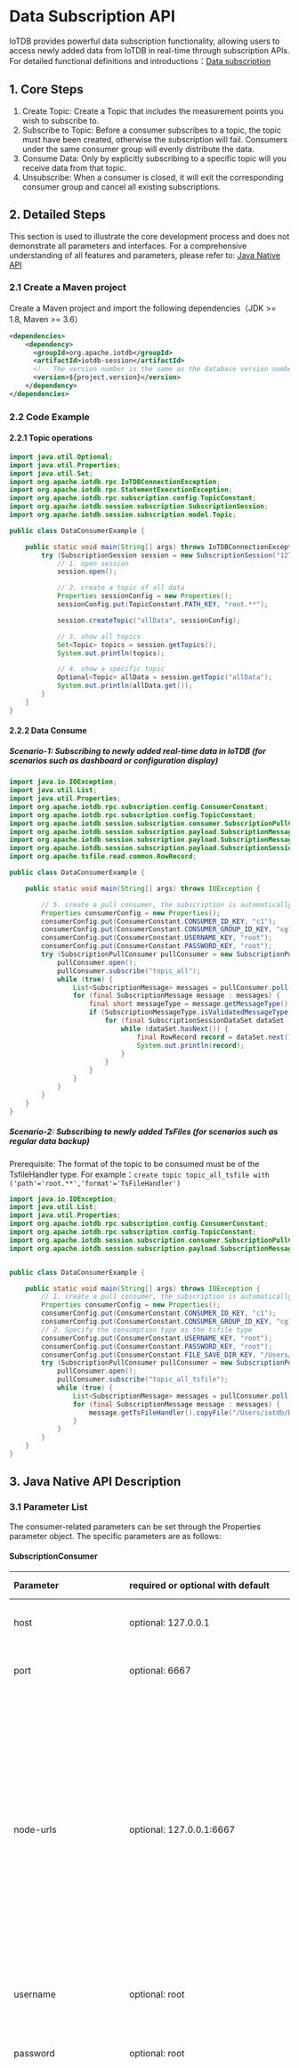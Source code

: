 

<!--

* Licensed to the Apache Software Foundation (ASF) under one
* or more contributor license agreements.  See the NOTICE file
* distributed with this work for additional information
* regarding copyright ownership.  The ASF licenses this file
* to you under the Apache License, Version 2.0 (the
* "License"); you may not use this file except in compliance
* with the License.  You may obtain a copy of the License at
  *
* http://www.apache.org/licenses/LICENSE-2.0
  *
* Unless required by applicable law or agreed to in writing, software
* distributed under the License is distributed on an "AS IS" BASIS,
* WITHOUT WARRANTIES OR CONDITIONS OF ANY KIND, either express or implied.
* See the License for the specific language governing permissions and
* limitations under the License.
  -->

# Data Subscription API

IoTDB provides powerful data subscription functionality, allowing users to access newly added data from IoTDB in real-time through subscription APIs. For detailed functional definitions and introductions：[Data subscription](../User-Manual/Data-subscription.md)

## 1. Core Steps

1. Create Topic: Create a Topic that includes the measurement points you wish to subscribe to.
2. Subscribe to Topic: Before a consumer subscribes to a topic, the topic must have been created, otherwise the subscription will fail. Consumers under the same consumer group will evenly distribute the data.
3. Consume Data: Only by explicitly subscribing to a specific topic will you receive data from that topic.
4. Unsubscribe: When a consumer is closed, it will exit the corresponding consumer group and cancel all existing subscriptions. 


## 2. Detailed Steps

This section is used to illustrate the core development process and does not demonstrate all parameters and interfaces. For a comprehensive understanding of all features and parameters, please refer to: [Java Native API](../API/Programming-Java-Native-API.md#_3-native-interface-description)


### 2.1  Create a Maven project

Create a Maven project and import the following dependencies（JDK >= 1.8, Maven >= 3.6）

```xml
<dependencies>
    <dependency>
      <groupId>org.apache.iotdb</groupId>
      <artifactId>iotdb-session</artifactId>
      <!-- The version number is the same as the database version number -->
      <version>${project.version}</version>
    </dependency>
</dependencies>
```

### 2.2 Code Example

#### 2.2.1 Topic operations

```java
import java.util.Optional;
import java.util.Properties;
import java.util.Set;
import org.apache.iotdb.rpc.IoTDBConnectionException;
import org.apache.iotdb.rpc.StatementExecutionException;
import org.apache.iotdb.rpc.subscription.config.TopicConstant;
import org.apache.iotdb.session.subscription.SubscriptionSession;
import org.apache.iotdb.session.subscription.model.Topic;

public class DataConsumerExample {

    public static void main(String[] args) throws IoTDBConnectionException, StatementExecutionException {
        try (SubscriptionSession session = new SubscriptionSession("127.0.0.1", 6667, "root", "root", 67108864)) {
            // 1. open session
            session.open();

            // 2. create a topic of all data
            Properties sessionConfig = new Properties();
            sessionConfig.put(TopicConstant.PATH_KEY, "root.**");

            session.createTopic("allData", sessionConfig);

            // 3. show all topics
            Set<Topic> topics = session.getTopics();
            System.out.println(topics);

            // 4. show a specific topic
            Optional<Topic> allData = session.getTopic("allData");
            System.out.println(allData.get());
        }
    }
}
```

#### 2.2.2 Data Consume

##### Scenario-1: Subscribing to newly added real-time data in IoTDB (for scenarios such as dashboard or configuration display)

```java
import java.io.IOException;
import java.util.List;
import java.util.Properties;
import org.apache.iotdb.rpc.subscription.config.ConsumerConstant;
import org.apache.iotdb.rpc.subscription.config.TopicConstant;
import org.apache.iotdb.session.subscription.consumer.SubscriptionPullConsumer;
import org.apache.iotdb.session.subscription.payload.SubscriptionMessage;
import org.apache.iotdb.session.subscription.payload.SubscriptionMessageType;
import org.apache.iotdb.session.subscription.payload.SubscriptionSessionDataSet;
import org.apache.tsfile.read.common.RowRecord;

public class DataConsumerExample {

    public static void main(String[] args) throws IOException {

        // 5. create a pull consumer, the subscription is automatically cancelled when the logic in the try resources is completed
        Properties consumerConfig = new Properties();
        consumerConfig.put(ConsumerConstant.CONSUMER_ID_KEY, "c1");
        consumerConfig.put(ConsumerConstant.CONSUMER_GROUP_ID_KEY, "cg1");
        consumerConfig.put(ConsumerConstant.USERNAME_KEY, "root");
        consumerConfig.put(ConsumerConstant.PASSWORD_KEY, "root");
        try (SubscriptionPullConsumer pullConsumer = new SubscriptionPullConsumer(consumerConfig)) {
            pullConsumer.open();
            pullConsumer.subscribe("topic_all");
            while (true) {
                List<SubscriptionMessage> messages = pullConsumer.poll(10000);
                for (final SubscriptionMessage message : messages) {
                    final short messageType = message.getMessageType();
                    if (SubscriptionMessageType.isValidatedMessageType(messageType)) {
                        for (final SubscriptionSessionDataSet dataSet : message.getSessionDataSetsHandler()) {
                            while (dataSet.hasNext()) {
                                final RowRecord record = dataSet.next();
                                System.out.println(record);
                            }
                        }
                    }
                }
            }
        }
    }
}


```

##### Scenario-2: Subscribing to newly added TsFiles (for scenarios such as regular data backup)

Prerequisite: The format of the topic to be consumed must be of the TsfileHandler type. For example：`create topic topic_all_tsfile with ('path'='root.**','format'='TsFileHandler')`

```java
import java.io.IOException;
import java.util.List;
import java.util.Properties;
import org.apache.iotdb.rpc.subscription.config.ConsumerConstant;
import org.apache.iotdb.rpc.subscription.config.TopicConstant;
import org.apache.iotdb.session.subscription.consumer.SubscriptionPullConsumer;
import org.apache.iotdb.session.subscription.payload.SubscriptionMessage;


public class DataConsumerExample {

    public static void main(String[] args) throws IOException {
        // 1. create a pull consumer, the subscription is automatically cancelled when the logic in the try resources is completed
        Properties consumerConfig = new Properties();
        consumerConfig.put(ConsumerConstant.CONSUMER_ID_KEY, "c1");
        consumerConfig.put(ConsumerConstant.CONSUMER_GROUP_ID_KEY, "cg1");
        // 2. Specify the consumption type as the tsfile type
        consumerConfig.put(ConsumerConstant.USERNAME_KEY, "root");
        consumerConfig.put(ConsumerConstant.PASSWORD_KEY, "root");
        consumerConfig.put(ConsumerConstant.FILE_SAVE_DIR_KEY, "/Users/iotdb/Downloads");
        try (SubscriptionPullConsumer pullConsumer = new SubscriptionPullConsumer(consumerConfig)) {
            pullConsumer.open();
            pullConsumer.subscribe("topic_all_tsfile");
            while (true) {
                List<SubscriptionMessage> messages = pullConsumer.poll(10000);
                for (final SubscriptionMessage message : messages) {
                    message.getTsFileHandler().copyFile("/Users/iotdb/Downloads/1.tsfile");
                }
            }
        }
    }
}
```




## 3. Java Native API Description

### 3.1 Parameter List

The consumer-related parameters can be set through the Properties parameter object. The specific parameters are as follows:

#### SubscriptionConsumer


| **Parameter**           | **required or optional with default**                        | **Parameter Meaning**                                        |
| :---------------------- | :----------------------------------------------------------- | :----------------------------------------------------------- |
| host                    | optional: 127.0.0.1                                          | `String`: The RPC host of a DataNode in IoTDB                |
| port                    | optional: 6667                                               | `Integer`: The RPC port of a DataNode in IoTDB               |
| node-urls               | optional: 127.0.0.1:6667                                     | `List<String>`: The RPC addresses of all DataNodes in IoTDB, which can be multiple; either host:port or node-urls can be filled. If both host:port and node-urls are filled, the **union** of host:port and node-urls will be taken to form a new node-urls for application |
| username                | optional: root                                               | `String`: The username of the DataNode in IoTDB              |
| password                | optional: root                                               | `String`: The password of the DataNode in IoTDB              |
| groupId                 | optional                                                     | `String`: consumer group id，if not specified, it will be randomly assigned （a new consumer group），ensuring that the consumer group id of different consumer groups are all different |
| consumerId              | optional                                                     | `String`: consumer client id，if not specified, it will be randomly assigned，ensuring that each consumer client id in the same consumer group is different |
| heartbeatIntervalMs     | optional: 30000 (min: 1000)                                  | `Long`: The interval at which the consumer sends periodic heartbeat requests to the IoTDB DataNode |
| endpointsSyncIntervalMs | optional: 120000 (min: 5000)                                 | `Long`: The interval at which the consumer detects the expansion or contraction of IoTDB cluster nodes and adjusts the subscription connection |
| fileSaveDir             | optional: Paths.get(System.getProperty("user.dir"), "iotdb-subscription").toString() | `String`:  The temporary directory path where the consumer stores the subscribed TsFile files |
| fileSaveFsync           | optional: false                                              | `Boolean`: Whether the consumer actively calls fsync during the subscription of TsFiles |

Special configurations in `SubscriptionPushConsumer` ：

| **Parameter**      | **required or optional with default** | **Parameter Meaning**                                        |
| :----------------- | :------------------------------------ | :----------------------------------------------------------- |
| ackStrategy        | optional: `ACKStrategy.AFTER_CONSUME` | The acknowledgment mechanism for consumption progress includes the following options: `ACKStrategy.BEFORE_CONSUME`（the consumer submits the consumption progress immediately upon receiving the data, before `onReceive` ）`ACKStrategy.AFTER_CONSUME`（the consumer submits the consumption progress after consuming the data, after `onReceive` ） |
| consumeListener    | optional                              | The callback function for consuming data, which needs to implement the `ConsumeListener` interface, defining the processing logic for consuming `SessionDataSetsHandler` and `TsFileHandler` formatted data |
| autoPollIntervalMs | optional: 5000 (min: 500)             | Long: The time interval at which the consumer automatically pulls data, in **ms** |
| autoPollTimeoutMs  | optional: 10000 (min: 1000)           | Long: The timeout duration for the consumer to pull data each time, in **ms** |

Special configurations in `SubscriptionPullConsumer` ：

| **Parameter**      | **required or optional with default** | **Parameter Meaning**                                        |
| :----------------- | :------------------------------------ | :----------------------------------------------------------- |
| autoCommit         | optional: true                        | Boolean: Whether to automatically commit the consumption progress. If this parameter is set to false, the `commit` method needs to be called manually to submit the consumption progress |
| autoCommitInterval | optional: 5000 (min: 500)             | Long: The time interval for automatically committing the consumption progress, in **ms** .This parameter only takes effect when the `autoCommit` parameter is set to true |


### 3.2 Function List

#### Data subscription

##### SubscriptionPullConsumer

| **Function name**                                            | **Description**                                              | **Parameter**                                                |
| ------------------------------------------------------------ | ------------------------------------------------------------ | ------------------------------------------------------------ |
| `open()`                                                     | Opens the consumer connection and starts message consumption. If `autoCommit` is enabled, it will start the automatic commit worker. | None                                                         |
| `close()`                                                    | Closes the consumer connection. If `autoCommit` is enabled, it will commit all uncommitted messages before closing. | None                                                         |
| `poll(final Duration timeout)`                               | Pulls messages with a specified timeout.                     | `timeout` : The timeout duration.                            |
| `poll(final long timeoutMs)`                                 | Pulls messages with a specified timeout in milliseconds.     | `timeoutMs` : The timeout duration in milliseconds.          |
| `poll(final Set<String> topicNames, final Duration timeout)` | Pulls messages from specified topics with a specified timeout. | `topicNames` : The set of topics to pull messages from. `timeout`: The timeout duration。 |
| `poll(final Set<String> topicNames, final long timeoutMs)`   | Pulls messages from specified topics with a specified timeout in milliseconds. | `topicNames` : The set of topics to pull messages from.`timeoutMs`: The timeout duration in milliseconds. |
| `commitSync(final SubscriptionMessage message)`              | Synchronously commits a single message.                      | `message` : The message object to be committed.              |
| `commitSync(final Iterable<SubscriptionMessage> messages)`   | Synchronously commits multiple messages.                     | `messages` :  The collection of message objects to be committed. |
| `commitAsync(final SubscriptionMessage message)`             | Asynchronously commits a single message.                     | `message` : The message object to be committed.              |
| `commitAsync(final Iterable<SubscriptionMessage> messages)`  | Asynchronously commits multiple messages.                    | `messages` :  The collection of message objects to be committed. |
| `commitAsync(final SubscriptionMessage message, final AsyncCommitCallback callback)` | Asynchronously commits a single message with a specified callback. | `message` : The message object to be committed. `callback` : The callback function to be executed after asynchronous commit. |
| `commitAsync(final Iterable<SubscriptionMessage> messages, final AsyncCommitCallback callback)` | Asynchronously commits multiple messages with a specified callback. | `messages` : The collection of message objects to be committed.`callback` :  The callback function to be executed after asynchronous commit. |

##### SubscriptionPushConsumer

| **Function name**                                        | **Description**                                              | **Parameter**                                                |
| -------------------------------------------------------- | ------------------------------------------------------------ | ------------------------------------------------------------ |
| `open()`                                                 | Opens the consumer connection, starts message consumption, and submits the automatic polling worker. | None                                                         |
| `close()`                                                | Closes the consumer connection and stops message consumption. | None                                                         |
| `toString()`                                             | Returns the core configuration information of the consumer object. | None                                                         |
| `coreReportMessage()`                                    | Obtains the key-value representation of the consumer's core configuration. | None                                                         |
| `allReportMessage()`                                     | Obtains the key-value representation of all the consumer's configurations. | None                                                         |
| `buildPushConsumer()`                                    | Builds a `SubscriptionPushConsumer` instance through the `Builder` | None                                                         |
| `ackStrategy(final AckStrategy ackStrategy)`             | Configures the message acknowledgment strategy for the consumer. | `ackStrategy`: The specified message acknowledgment strategy. |
| `consumeListener(final ConsumeListener consumeListener)` | Configures the message consumption logic for the consumer.   | `consumeListener`: The processing logic when the consumer receives messages. |
| `autoPollIntervalMs(final long autoPollIntervalMs)`      | Configures the interval for automatic polling.               | `autoPollIntervalMs` : The interval for automatic polling, in milliseconds. |
| `autoPollTimeoutMs(final long autoPollTimeoutMs)`        | Configures the timeout for automatic polling.间。            | `autoPollTimeoutMs`: The timeout for automatic polling, in milliseconds. |